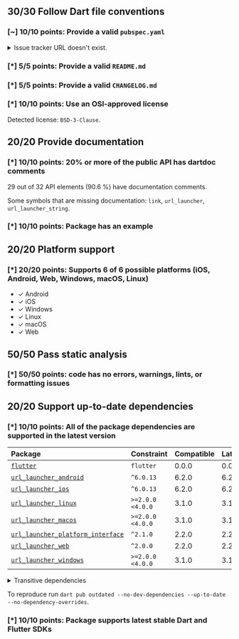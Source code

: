 ## 30/30 Follow Dart file conventions

### [~] 10/10 points: Provide a valid `pubspec.yaml`

<details>
<summary>
Issue tracker URL doesn't exist.
</summary>

At the time of the analysis `https://github.com/flutter/flutter/issues?q=is%3Aissue+is%3Aopen+label%3A%22p%3A+url_launcher%22` was unreachable. Make sure that the website is reachable via [`HEAD`](https://developer.mozilla.org/en-US/docs/Web/HTTP/Methods/HEAD) requests.
</details>

### [*] 5/5 points: Provide a valid `README.md`


### [*] 5/5 points: Provide a valid `CHANGELOG.md`


### [*] 10/10 points: Use an OSI-approved license

Detected license: `BSD-3-Clause`.

## 20/20 Provide documentation

### [*] 10/10 points: 20% or more of the public API has dartdoc comments

29 out of 32 API elements (90.6 %) have documentation comments.

Some symbols that are missing documentation: `link`, `url_launcher`, `url_launcher_string`.

### [*] 10/10 points: Package has an example


## 20/20 Platform support

### [*] 20/20 points: Supports 6 of 6 possible platforms (**iOS**, **Android**, **Web**, **Windows**, **macOS**, **Linux**)

* ✓ Android
* ✓ iOS
* ✓ Windows
* ✓ Linux
* ✓ macOS
* ✓ Web

## 50/50 Pass static analysis

### [*] 50/50 points: code has no errors, warnings, lints, or formatting issues


## 20/20 Support up-to-date dependencies

### [*] 10/10 points: All of the package dependencies are supported in the latest version

|Package|Constraint|Compatible|Latest|
|:-|:-|:-|:-|
|[`flutter`]|`flutter`|0.0.0|0.0.0|
|[`url_launcher_android`]|`^6.0.13`|6.2.0|6.2.0|
|[`url_launcher_ios`]|`^6.0.13`|6.2.0|6.2.0|
|[`url_launcher_linux`]|`>=2.0.0 <4.0.0`|3.1.0|3.1.0|
|[`url_launcher_macos`]|`>=2.0.0 <4.0.0`|3.1.0|3.1.0|
|[`url_launcher_platform_interface`]|`^2.1.0`|2.2.0|2.2.0|
|[`url_launcher_web`]|`^2.0.0`|2.2.0|2.2.0|
|[`url_launcher_windows`]|`>=2.0.0 <4.0.0`|3.1.0|3.1.0|

<details><summary>Transitive dependencies</summary>

|Package|Constraint|Compatible|Latest|
|:-|:-|:-|:-|
|[`characters`]|-|1.3.0|1.3.0|
|[`collection`]|-|1.18.0|1.18.0|
|[`flutter_web_plugins`]|-|0.0.0|0.0.0|
|[`material_color_utilities`]|-|0.8.0|0.8.0|
|[`meta`]|-|1.11.0|1.11.0|
|[`plugin_platform_interface`]|-|2.1.6|2.1.6|
|[`sky_engine`]|-|0.0.99|0.0.99|
|[`vector_math`]|-|2.1.4|2.1.4|
</details>

To reproduce run `dart pub outdated --no-dev-dependencies --up-to-date --no-dependency-overrides`.

[`flutter`]: https://pub.dev/packages/flutter
[`url_launcher_android`]: https://pub.dev/packages/url_launcher_android
[`url_launcher_ios`]: https://pub.dev/packages/url_launcher_ios
[`url_launcher_linux`]: https://pub.dev/packages/url_launcher_linux
[`url_launcher_macos`]: https://pub.dev/packages/url_launcher_macos
[`url_launcher_platform_interface`]: https://pub.dev/packages/url_launcher_platform_interface
[`url_launcher_web`]: https://pub.dev/packages/url_launcher_web
[`url_launcher_windows`]: https://pub.dev/packages/url_launcher_windows
[`characters`]: https://pub.dev/packages/characters
[`collection`]: https://pub.dev/packages/collection
[`flutter_web_plugins`]: https://pub.dev/packages/flutter_web_plugins
[`material_color_utilities`]: https://pub.dev/packages/material_color_utilities
[`meta`]: https://pub.dev/packages/meta
[`plugin_platform_interface`]: https://pub.dev/packages/plugin_platform_interface
[`sky_engine`]: https://pub.dev/packages/sky_engine
[`vector_math`]: https://pub.dev/packages/vector_math


### [*] 10/10 points: Package supports latest stable Dart and Flutter SDKs
